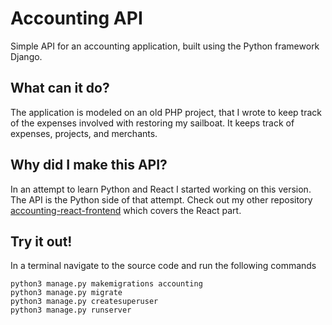 # Accounting API
Simple API for an accounting application, built using the Python framework Django.

## What can it do?
The application is modeled on an old PHP project, that I wrote to keep track of the expenses involved with restoring my sailboat. It keeps track of expenses, projects, and merchants.

## Why did I make this API?
In an attempt to learn Python and React I started working on this version. The API is the Python side of that attempt. Check out my other repository [accounting-react-frontend](https://github.com/FrederikNorlyk/accounting-react-frontend) which covers the React part.

## Try it out!
In a terminal navigate to the source code and run the following commands
```
python3 manage.py makemigrations accounting
python3 manage.py migrate
python3 manage.py createsuperuser
python3 manage.py runserver
```
